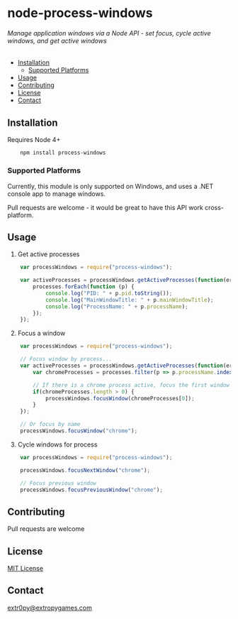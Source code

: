 # node-process-windows
###### Manage application windows via a Node API - set focus, cycle active windows, and get active windows

- [Installation](#Installation)
    - [Supported Platforms](#Supported_Platforms)
- [Usage](#Usage)
- [Contributing](#Contributing)
- [License](#License)
- [Contact](#Contact)

## Installation

Requires Node 4+

```
    npm install process-windows
```

### Supported Platforms

Currently, this module is only supported on Windows, and uses a .NET console app to manage windows.

Pull requests are welcome - it would be great to have this API work cross-platform.

## Usage

1) Get active processes

```javascript
    var processWindows = require("process-windows");

    var activeProcesses = processWindows.getActiveProcesses(function(err, processes) {
        processes.forEach(function (p) {
            console.log("PID: " + p.pid.toString());
            console.log("MainWindowTitle: " + p.mainWindowTitle);
            console.log("ProcessName: " + p.processName);
        });
    });
```

2) Focus a window

```javascript
    var processWindows = require("process-windows");

    // Focus window by process...
    var activeProcesses = processWindows.getActiveProcesses(function(err, processes) {
        var chromeProcesses = processes.filter(p => p.processName.indexOf("chrome") >= 0);

        // If there is a chrome process active, focus the first window
        if(chromeProcesses.length > 0) {
            processWindows.focusWindow(chromeProcesses[0]);
        }
    });

    // Or focus by name
    processWindows.focusWindow("chrome");
```

3) Cycle windows for process

```javascript
    var processWindows = require("process-windows");

    processWindows.focusNextWindow("chrome");

    // Focus previous window
    processWindows.focusPreviousWindow("chrome");
```

## Contributing

Pull requests are welcome

## License

[MIT License]("LICENSE")

## Contact

extr0py@extropygames.com


